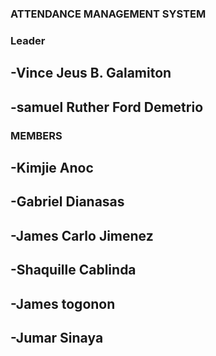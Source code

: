 ### ATTENDANCE MANAGEMENT SYSTEM



### Leader
## -Vince Jeus B. Galamiton
## -samuel Ruther Ford Demetrio




### MEMBERS
## -Kimjie Anoc
## -Gabriel Dianasas
## -James Carlo Jimenez
## -Shaquille Cablinda
## -James togonon
## -Jumar Sinaya

